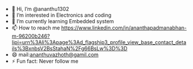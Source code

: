 - 👋 Hi, I’m @ananthu1302
- 👀 I’m interested in Electronics and coding
- 🌱 I’m currently learning Embedded system
- 📫 How to reach me https://www.linkedin.com/in/ananthapadmanabhan-m-96200b246?lipi=urn%3Ali%3Apage%3Ad_flagship3_profile_view_base_contact_details%3BxnbsV2BsStahaN%2Fg66BsLw%3D%3D
- 😄 mail:ananthuvazhoth@gamil.com
- ⚡ Fun fact: Never follow me


